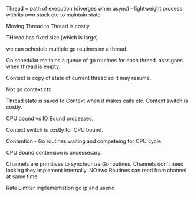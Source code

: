 

Thread = path of execution (diverges when async) - lightweight process with its own stack etc to maintain state 

Moving Thread to Thread is costly 

THread has fixed size (which is large) 

we can schedule multiple go routines on a thread. 

Go schedular maitains a queue of go routines for each thread. asssignes when thread is empty.

Context is copy of state of current thread so it may resume.

Not go context ctx. 

Thread state is saved to Context when it makes calls etc. 
Context switch is costly. 


CPU bound vs IO Bound processes.

Context switch is costly for CPU bound. 

Contention - Go routines waiting and competeing for CPU cycle. 

CPU Bound contension is uncessesary. 


Channels are primitives to synchronize Go routines. Channels don't need locking they implement internally. NO two Routines can read from channel at same time. 


Rate Limiter implementation go ip and userid 